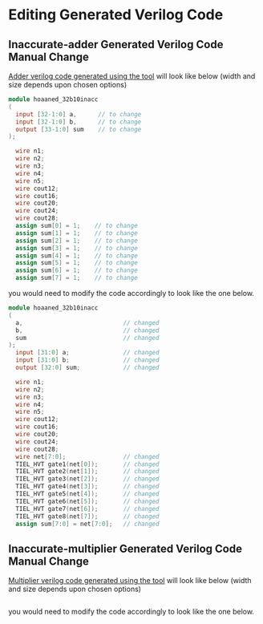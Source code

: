 # Editing Generated Verilog Code

## Inaccurate-adder Generated Verilog Code Manual Change

[Adder verilog code generated using the tool](using_gui_tool.md#verilog-code-generator) will look like below (width and size depends upon chosen options)

```verilog
module hoaaned_32b10inacc
(
  input [32-1:0] a,      // to change
  input [32-1:0] b,      // to change
  output [33-1:0] sum    // to change
);

  wire n1;
  wire n2;
  wire n3;
  wire n4;
  wire n5;
  wire cout12;
  wire cout16;
  wire cout20;
  wire cout24;
  wire cout28;
  assign sum[0] = 1;    // to change
  assign sum[1] = 1;    // to change
  assign sum[2] = 1;    // to change
  assign sum[3] = 1;    // to change
  assign sum[4] = 1;    // to change
  assign sum[5] = 1;    // to change
  assign sum[6] = 1;    // to change
  assign sum[7] = 1;    // to change
```

you would need to modify the code accordingly to look like the one below.

```verilog
module hoaaned_32b10inacc
(
  a,                            // changed
  b,                            // changed
  sum                           // changed
);
  input [31:0] a;               // changed
  input [31:0] b;               // changed
  output [32:0] sum;            // changed

  wire n1;
  wire n2;
  wire n3;
  wire n4;
  wire n5;
  wire cout12;
  wire cout16;
  wire cout20;
  wire cout24;
  wire cout28;
  wire net[7:0];                // changed
  TIEL_HVT gate1(net[0]);       // changed
  TIEL_HVT gate2(net[1]);       // changed
  TIEL_HVT gate3(net[2]);       // changed
  TIEL_HVT gate4(net[3]);       // changed
  TIEL_HVT gate5(net[4]);       // changed
  TIEL_HVT gate6(net[5]);       // changed
  TIEL_HVT gate7(net[6]);       // changed
  TIEL_HVT gate8(net[7]);       // changed
  assign sum[7:0] = net[7:0];   // changed
```

<!-- ![Adder Verilog Generated Code After](_image/../_images/adder-code-gen-after.png) -->

## Inaccurate-multiplier Generated Verilog Code Manual Change

[Multiplier verilog code generated using the tool](using_gui_tool.md#verilog-code-generator) will look like below (width and size depends upon chosen options)

```verilog

```

you would need to modify the code accordingly to look like the one below.

```verilog

```
